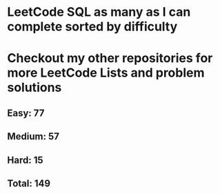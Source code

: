 <h1>LeetCode SQL as many as I can complete sorted by difficulty</h1>
<h1> Checkout my other repositories for more LeetCode Lists and problem solutions</h1>

<h2>Easy: 77</h2>
<h2>Medium: 57</h2>
<h2>Hard: 15</h2>
<h2>Total: 149</h2>

